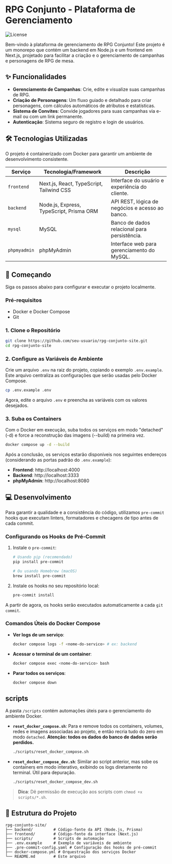 #  RPG Conjunto - Plataforma de Gerenciamento

![License](https://img.shields.io/badge/license-MIT-blue.svg)

Bem-vindo à plataforma de gerenciamento de RPG Conjunto! Este projeto é um monorepo que contém um backend em Node.js e um frontend em Next.js, projetado para facilitar a criação e o gerenciamento de campanhas e personagens de RPG de mesa.

## ✨ Funcionalidades

- **Gerenciamento de Campanhas**: Crie, edite e visualize suas campanhas de RPG.
- **Criação de Personagens**: Um fluxo guiado e detalhado para criar personagens, com cálculos automáticos de atributos e estatísticas.
- **Sistema de Convites**: Convide jogadores para suas campanhas via e-mail ou com um link permanente.
- **Autenticação**: Sistema seguro de registro e login de usuários.

## 🛠️ Tecnologias Utilizadas

O projeto é containerizado com Docker para garantir um ambiente de desenvolvimento consistente.

| Serviço      | Tecnologia/Framework | Descrição                                      |
|--------------|----------------------|--------------------------------------------------|
| `frontend`   | Next.js, React, TypeScript, Tailwind CSS | Interface do usuário e experiência do cliente.   |
| `backend`    | Node.js, Express, TypeScript, Prisma ORM | API REST, lógica de negócios e acesso ao banco. |
| `mysql`      | MySQL                | Banco de dados relacional para persistência.     |
| `phpmyadmin` | phpMyAdmin           | Interface web para gerenciamento do MySQL.       |

## 🚀 Começando

Siga os passos abaixo para configurar e executar o projeto localmente.

### Pré-requisitos

- Docker e Docker Compose
- Git

### 1. Clone o Repositório

```bash
git clone https://github.com/seu-usuario/rpg-conjunto-site.git
cd rpg-conjunto-site
```

### 2. Configure as Variáveis de Ambiente

Crie um arquivo `.env` na raiz do projeto, copiando o exemplo `.env.example`. Este arquivo centraliza as configurações que serão usadas pelo Docker Compose.

```bash
cp .env.example .env
```

Agora, edite o arquivo `.env` e preencha as variáveis com os valores desejados.

### 3. Suba os Containers

Com o Docker em execução, suba todos os serviços em modo "detached" (-d) e force a reconstrução das imagens (--build) na primeira vez.

```bash
docker compose up -d --build
```

Após a conclusão, os serviços estarão disponíveis nos seguintes endereços (considerando as portas padrão do `.env.example`):

- **Frontend**: http://localhost:4000
- **Backend**: http://localhost:3333
- **phpMyAdmin**: http://localhost:8080

## 💻 Desenvolvimento

Para garantir a qualidade e a consistência do código, utilizamos `pre-commit` hooks que executam linters, formatadores e checagens de tipo antes de cada commit.

### Configurando os Hooks de Pré-Commit

1.  Instale o `pre-commit`:
    ```bash
    # Usando pip (recomendado)
    pip install pre-commit

    # Ou usando Homebrew (macOS)
    brew install pre-commit
    ```

2.  Instale os hooks no seu repositório local:
    ```bash
    pre-commit install
    ```

A partir de agora, os hooks serão executados automaticamente a cada `git commit`.

### Comandos Úteis do Docker Compose

- **Ver logs de um serviço**:
  ```bash
  docker compose logs -f <nome-do-servico> # ex: backend
  ```
- **Acessar o terminal de um container**:
  ```bash
  docker compose exec <nome-do-servico> bash
  ```
- **Parar todos os serviços**:
  ```bash
  docker compose down
  ```

## scripts

A pasta `/scripts` contém automações úteis para o gerenciamento do ambiente Docker.

- **`reset_docker_compose.sh`**: Para e remove todos os containers, volumes, redes e imagens associadas ao projeto, e então recria tudo do zero em modo `detached`. **Atenção: todos os dados do banco de dados serão perdidos.**
  ```bash
  ./scripts/reset_docker_compose.sh
  ```
- **`reset_docker_compose_dev.sh`**: Similar ao script anterior, mas sobe os containers em modo interativo, exibindo os logs diretamente no terminal. Útil para depuração.
  ```bash
  ./scripts/reset_docker_compose_dev.sh
  ```

> **Dica**: Dê permissão de execução aos scripts com `chmod +x scripts/*.sh`.

## 📁 Estrutura do Projeto

```
rpg-conjunto-site/
├── backend/         # Código-fonte da API (Node.js, Prisma)
├── frontend/        # Código-fonte da interface (Next.js)
├── scripts/         # Scripts de automação
├── .env.example     # Exemplo de variáveis de ambiente
├── .pre-commit-config.yaml # Configuração dos hooks de pré-commit
├── docker-compose.yml # Orquestração dos serviços Docker
└── README.md        # Este arquivo
```
